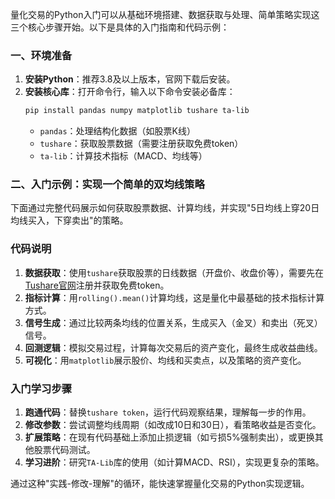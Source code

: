 量化交易的Python入门可以从基础环境搭建、数据获取与处理、简单策略实现这三个核心步骤开始。以下是具体的入门指南和代码示例：


### 一、环境准备
1. **安装Python**：推荐3.8及以上版本，官网下载后安装。
2. **安装核心库**：打开命令行，输入以下命令安装必备库：
   ```bash
   pip install pandas numpy matplotlib tushare ta-lib
   ```
   - `pandas`：处理结构化数据（如股票K线）
   - `tushare`：获取股票数据（需要注册获取免费token）
   - `ta-lib`：计算技术指标（MACD、均线等）

### 二、入门示例：实现一个简单的双均线策略
下面通过完整代码展示如何获取股票数据、计算均线，并实现"5日均线上穿20日均线买入，下穿卖出"的策略。

### 代码说明
1. **数据获取**：使用`tushare`获取股票的日线数据（开盘价、收盘价等），需要先在[Tushare官网](https://tushare.pro/)注册并获取免费token。
2. **指标计算**：用`rolling().mean()`计算均线，这是量化中最基础的技术指标计算方式。
3. **信号生成**：通过比较两条均线的位置关系，生成买入（金叉）和卖出（死叉）信号。
4. **回测逻辑**：模拟交易过程，计算每次交易后的资产变化，最终生成收益曲线。
5. **可视化**：用`matplotlib`展示股价、均线和买卖点，以及策略的资产变化。


### 入门学习步骤
1. **跑通代码**：替换`tushare token`，运行代码观察结果，理解每一步的作用。
2. **修改参数**：尝试调整均线周期（如改成10日和30日），看策略收益是否变化。
3. **扩展策略**：在现有代码基础上添加止损逻辑（如亏损5%强制卖出），或更换其他股票代码测试。
4. **学习进阶**：研究`TA-Lib`库的使用（如计算MACD、RSI），实现更复杂的策略。

通过这种"实践-修改-理解"的循环，能快速掌握量化交易的Python实现逻辑。